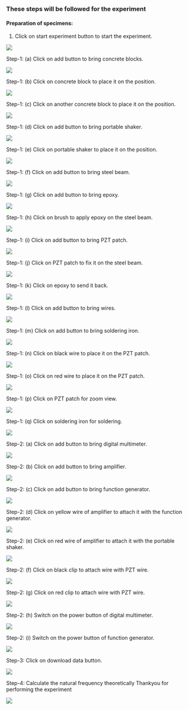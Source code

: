 ### These steps will be followed for the experiment

<!-- **PRE EXPERIMENT QUIZ QUESTIONS**
	
1) What is sweep signal?
2) What is time domain analysis?
3) What is frequency domain analysis?
4) What is the mathematical formula for natural frequency?
5) What is the range of sweep signal used in the experiment? -->

#### Preparation of specimens:

1. Click on start experiment button to start the experiment.

<img src="images/pr1.png"/>

Step-1: (a) Click on add button to bring concrete blocks.

<img src="images/pr2.png"/>

Step-1: (b) Click on concrete block to place it on the position.

<img src="images/pr3.png"/>

Step-1: (c) Click on another concrete block to place it on the position.

<img src="images/pr4.png"/>

Step-1: (d) Click on add button to bring portable shaker.

<img src="images/pr5.png"/>

Step-1: (e) Click on portable shaker to place it on the position.

<img src="images/pr6.png"/>

Step-1: (f) Click on add button to bring steel beam.

<img src="images/pr7.png"/>

Step-1: (g) Click on add button to bring epoxy.

<img src="images/pr8.png"/>

Step-1: (h) Click on brush to apply epoxy on the steel beam.

<img src="images/pr9.png"/>

Step-1: (i) Click on add button to bring PZT patch.

<img src="images/pr10.png"/>

Step-1: (j) Click on PZT patch to fix it on the steel beam.

<img src="images/pr11.png"/>

Step-1: (k) Click on epoxy to send it back.

<img src="images/pr12.png"/>

Step-1: (l) Click on add button to bring wires.

<img src="images/pr13.png"/>

Step-1: (m) Click on add button to bring soldering iron.

<img src="images/pr14.png"/>

Step-1: (n) Click on black wire to place it on the PZT patch.

<img src="images/pr15.png"/>

Step-1: (o) Click on red wire to place it on the PZT patch.

<img src="images/pr16.png"/>

Step-1: (p) Click on PZT patch for zoom view.

<img src="images/pr17.png"/>

Step-1: (q) Click on soldering iron for soldering.

<img src="images/pr18.png"/>

Step-2: (a) Click on add button to bring digital multimeter.

<img src="images/pr19.png"/>

Step-2: (b) Click on add button to bring amplifier.

<img src="images/pr20.png"/>

Step-2: (c) Click on add button to bring function generator.

<img src="images/pr21.png"/>

Step-2: (d) Click on yellow wire of amplifier to attach it with the function generator.

<img src="images/pr22.png"/>

Step-2: (e) Click on red wire of amplifier to attach it with the portable shaker.

<img src="images/pr23.png"/>

Step-2: (f) Click on black clip to attach wire with PZT wire.

<img src="images/pr24.png"/>

Step-2: (g) Click on red clip to attach wire with PZT wire.

<img src="images/pr25.png"/>

Step-2: (h) Switch on the power button of digital multimeter.

<img src="images/pr26.png"/>

Step-2: (i) Switch on the power button of function generator.

<img src="images/pr27.png"/>

Step-3: Click on download data button.

<img src="images/pr28.png"/>

Step-4: Calculate the natural frequency theoretically
Thankyou for performing the experiment

<img src="images/pr29.png"/>

<!-- **POST EXPERIMENT QUIZ QUESTIONS**

1) Plot the time domain data in excel to visualize the free damped
oscillations.

2) Using Matlab, covert the time domain data in the frequency domain and
identify the natural frequency of the beam.

3) Calculate the damping ratio using half power band method.
4) Compare the values of damping ratio obtained experimentally and
theoretically. -->
